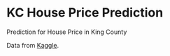 # KC House Price Prediction
Prediction for House Price in King County

Data from [Kaggle](https://www.kaggle.com/datasets/harlfoxem/housesalesprediction).

